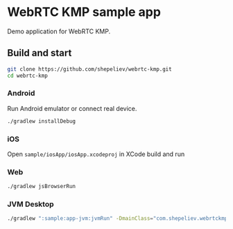 # WebRTC KMP sample app

Demo application for WebRTC KMP.

## Build and start

```bash
git clone https://github.com/shepeliev/webrtc-kmp.git
cd webrtc-kmp
```

### Android

Run Android emulator or connect real device.

```bash
./gradlew installDebug
```

### iOS

Open `sample/iosApp/iosApp.xcodeproj` in XCode build and run

### Web

```bash
./gradlew jsBrowserRun
```

### JVM Desktop

```bash
./gradlew ":sample:app-jvm:jvmRun" -DmainClass="com.shepeliev.webrtckmp.MainKt" --quiet
```